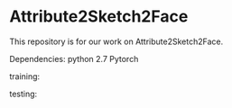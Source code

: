 # Attribute2Sketch2Face
This repository is for our work on Attribute2Sketch2Face.

Dependencies: 
python 2.7
Pytorch


training:

testing:

